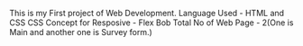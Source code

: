 This is my First project of Web Development.
Language Used - HTML and CSS
CSS Concept for Resposive - Flex Bob
Total No of Web Page - 2(One is Main and another one is Survey form.)